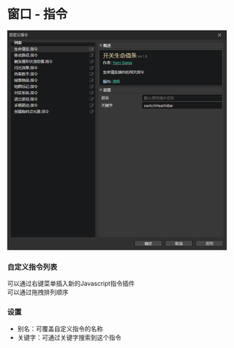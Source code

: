 # 窗口 - 指令

![](img/command-1.png)

### 自定义指令列表

可以通过右键菜单插入新的Javascript指令插件  
可以通过拖拽排列顺序

### 设置

- 别名：可覆盖自定义指令的名称
- 关键字：可通过关键字搜索到这个指令
